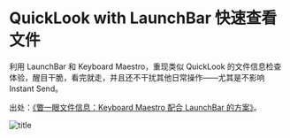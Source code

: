 # QuickLook with LaunchBar 快速查看文件

利用 LaunchBar 和 Keyboard Maestro，重现类似 QuickLook 的文件信息检查体验，醒目干脆，看完就走，并且还不干扰其他日常操作——尤其是不影响 Instant Send。

出处：[《瞥一眼文件信息：Keyboard Maestro 配合 LaunchBar 的方案》](https://utgd.net/article/20697/)。

![title](img.gif)